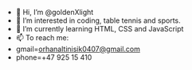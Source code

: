 - 👋 Hi, I’m @goldenXlight
- 👀 I’m interested in coding, table tennis and sports.
- 🌱 I’m currently learning HTML, CSS and JavaScript 
- 📫 To reach me:
- gmail=orhanaltinisik0407@gmail.com
- phone=+47 925 15 410

<!---
goldenXlight/goldenXlight is a ✨ special ✨ repository because its `README.md` (this file) appears on your GitHub profile.
You can click the Preview link to take a look at your changes.
--->
